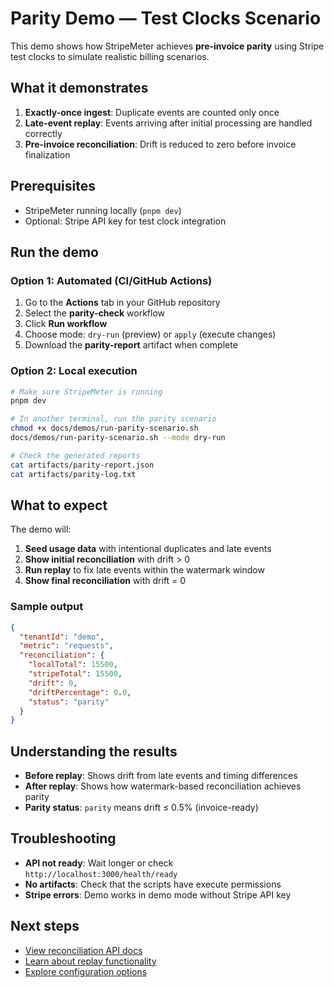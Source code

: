 # Parity Demo — Test Clocks Scenario

This demo shows how StripeMeter achieves **pre-invoice parity** using Stripe test clocks to simulate realistic billing scenarios.

## What it demonstrates

1. **Exactly-once ingest**: Duplicate events are counted only once
2. **Late-event replay**: Events arriving after initial processing are handled correctly
3. **Pre-invoice reconciliation**: Drift is reduced to zero before invoice finalization

## Prerequisites

- StripeMeter running locally (`pnpm dev`)
- Optional: Stripe API key for test clock integration

## Run the demo

### Option 1: Automated (CI/GitHub Actions)

1. Go to the **Actions** tab in your GitHub repository
2. Select the **parity-check** workflow
3. Click **Run workflow**
4. Choose mode: `dry-run` (preview) or `apply` (execute changes)
5. Download the **parity-report** artifact when complete

### Option 2: Local execution

```bash
# Make sure StripeMeter is running
pnpm dev

# In another terminal, run the parity scenario
chmod +x docs/demos/run-parity-scenario.sh
docs/demos/run-parity-scenario.sh --mode dry-run

# Check the generated reports
cat artifacts/parity-report.json
cat artifacts/parity-log.txt
```

## What to expect

The demo will:

1. **Seed usage data** with intentional duplicates and late events
2. **Show initial reconciliation** with drift > 0
3. **Run replay** to fix late events within the watermark window
4. **Show final reconciliation** with drift = 0

### Sample output

```json
{
  "tenantId": "demo",
  "metric": "requests",
  "reconciliation": {
    "localTotal": 15500,
    "stripeTotal": 15500,
    "drift": 0,
    "driftPercentage": 0.0,
    "status": "parity"
  }
}
```

## Understanding the results

- **Before replay**: Shows drift from late events and timing differences
- **After replay**: Shows how watermark-based reconciliation achieves parity
- **Parity status**: `parity` means drift ≤ 0.5% (invoice-ready)

## Troubleshooting

- **API not ready**: Wait longer or check `http://localhost:3000/health/ready`
- **No artifacts**: Check that the scripts have execute permissions
- **Stripe errors**: Demo works in demo mode without Stripe API key

## Next steps

- [View reconciliation API docs](../api/reconciliation-summary.md)
- [Learn about replay functionality](../api/replay.md)
- [Explore configuration options](../../examples/config/stripemeter.config.ts)
